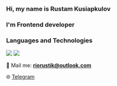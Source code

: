 ### Hi, my name is Rustam Kusiapkulov
### I'm Frontend developer

### Languages and Technologies
<img src="https://img.shields.io/badge/JS-yellow?style=for-the-badge&logo=JS&logoColor=white"/>
<img src="https://img.shields.io/badge/REACT-blue?style=for-the-badge&logo=JS&logoColor=white"/>



:e-mail: Mail me: [**riorustik@outlook.com**](riorustik@outlook.com)

:globe_with_meridians: [Telegram](https://t.me/riorustik) 

<!--
**riorustik/riorustik** is a ✨ _special_ ✨ repository because its `README.md` (this file) appears on your GitHub profile.

Here are some ideas to get you started:

- 🔭 I’m currently working on ...
- 🌱 I’m currently learning ...
- 👯 I’m looking to collaborate on ...
- 🤔 I’m looking for help with ...
- 💬 Ask me about ...
- 📫 How to reach me: ...
- 😄 Pronouns: ...
- ⚡ Fun fact: ...
-->
